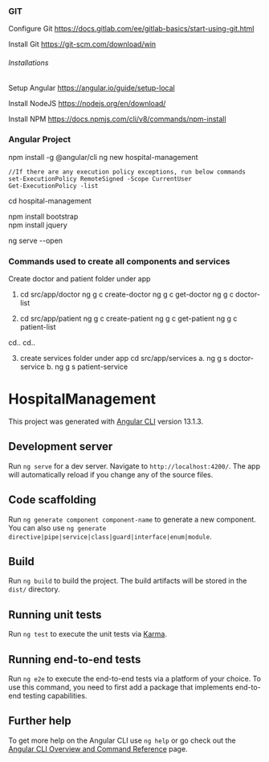### GIT
Configure Git
	https://docs.gitlab.com/ee/gitlab-basics/start-using-git.html

Install Git
	https://git-scm.com/download/win

###### Installations
Setup Angular 
	https://angular.io/guide/setup-local
		
Install NodeJS
	https://nodejs.org/en/download/
	 
Install NPM
	https://docs.npmjs.com/cli/v8/commands/npm-install

### Angular Project
npm install -g @angular/cli
ng new hospital-management

	//If there are any execution policy exceptions, run below commands
	set-ExecutionPolicy RemoteSigned -Scope CurrentUser
	Get-ExecutionPolicy -list
	
cd hospital-management
	
npm install bootstrap	
npm install jquery

ng serve --open

### Commands used to create all components and services
Create doctor and patient folder under app
1. cd src/app/doctor
ng g c create-doctor
ng g c get-doctor
ng g c doctor-list

2. cd src/app/patient
ng g c create-patient
ng g c get-patient
ng g c patient-list

cd.. 
cd..

3. create services folder under app
cd src/app/services
a. ng g s doctor-service
b. ng g s patient-service

# HospitalManagement

This project was generated with [Angular CLI](https://github.com/angular/angular-cli) version 13.1.3.

## Development server

Run `ng serve` for a dev server. Navigate to `http://localhost:4200/`. The app will automatically reload if you change any of the source files.

## Code scaffolding

Run `ng generate component component-name` to generate a new component. You can also use `ng generate directive|pipe|service|class|guard|interface|enum|module`.

## Build

Run `ng build` to build the project. The build artifacts will be stored in the `dist/` directory.

## Running unit tests

Run `ng test` to execute the unit tests via [Karma](https://karma-runner.github.io).

## Running end-to-end tests

Run `ng e2e` to execute the end-to-end tests via a platform of your choice. To use this command, you need to first add a package that implements end-to-end testing capabilities.

## Further help

To get more help on the Angular CLI use `ng help` or go check out the [Angular CLI Overview and Command Reference](https://angular.io/cli) page.
